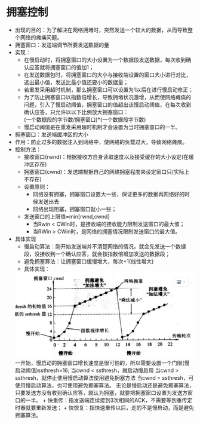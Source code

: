 # 拥塞控制
+ 出现的目的：为了解决在网络拥堵时，突然发送一个较大的数据，从而导致整个网络的瘫痪问题。
+ 拥塞窗口：发送端调节所要发送数据的量
+ 实现：
    + 在慢启动时，将拥塞窗口的大小设置为一个数据段发送数据，每次收到确认应答就将拥塞窗口的值加1；
    + 在发送数据包时，将拥塞窗口的大小与接收端设置的窗口大小进行对比，选出最小值，发送比最小值还要小的数据量；
    + 若重发采用超时机制，那么拥塞窗口可以设置为1以后在进行慢启动修正；
    + 为了防止拥塞窗口以指数倍增长，导致拥堵状况激增，从而使网络瘫痪的问题，引入了慢启动阈值，拥塞窗口的值超出该慢启动阈值，在每次收到确认应答，只允许以以下比例放大拥塞窗口：  
  (一个数据段的字节数/拥塞窗口)*(一个数据段字节数)
    + 慢启动阈值是在重发采用超时机制才会设置为当时拥塞窗口的一半。
+ 拥塞窗口：发送端缓冲区的大小
+ 作用：防止过多的数据注入到网络中，使网络的负载过大，导致网络瘫痪。
+ 控制方法：
  + 接收窗口(rwnd)：根据接收方自身读取速度以及接受缓存的大小设定(在缓冲区存在)
  + 拥塞窗口(cwnd)：发送端根据自己的网络拥塞程度来设定窗口只(实际上不存在)
  + 设置原则：
    + 网络没有拥塞，拥塞窗口设置大一些，保证更多的数据再网络好的时候发送出去
    + 网络出现阻塞，拥塞窗口就小一些；
  + 发送窗口的上限值=min[rwnd,cwnd]
    + 当Rwin < CWin时，是接收端的接收能力限制发送窗口的最大值；
    + 当RWin > CWin时，是网络的拥塞情况限制发送窗口的最大值。
+ 具体实现
  + 慢启动算法：刚开始发送端并不清楚网络的情况，就会先发送一个数据段，没接收到一个确认应答，就会按指数倍增加发送的数据段；
  + 避免拥塞算法：让拥塞窗口缓慢增大，每次+1(线性增大)
  + 具体实现：  
  <img src="images/拥塞窗口具体实现.PNG"/>  
  一开始，慢启动的拥塞窗口增长速度是很可怕的，所以需要设置一个门限(慢启动阈值)ssthresh=16;  
  当cwnd < ssthresh，就启动慢启用  
  当cwnd > ssthresh，就停止使用慢启动算法使用避免拥塞方法  
  当cwnd = ssthresh，可使用慢启动算法，也可使用避免拥塞算法。  
  无论是慢启动还是避免拥塞算法，只要发送方没有收到确认应答，就认为拥塞，就要把拥塞窗口设置为发送方窗口的一半。 
  + 快重传：指发送端连续接到3次相同的ACK，不需要等到重传定时器就要重新发送；
  + 快恢复：指快速重传以后，走的不是慢启动，而是避免拥塞算法。